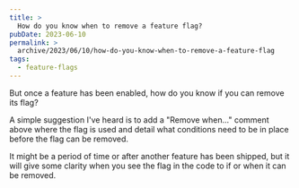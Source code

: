 ```yaml
---
title: >
  How do you know when to remove a feature flag?
pubDate: 2023-06-10
permalink: >
  archive/2023/06/10/how-do-you-know-when-to-remove-a-feature-flag
tags:
  - feature-flags
---
```


But once a feature has been enabled, how do you know if you can remove its flag?

A simple suggestion I've heard is to add a "Remove when..." comment above where the flag is used and detail what conditions need to be in place before the flag can be removed.

It might be a period of time or after another feature has been shipped, but it will give some clarity when you see the flag in the code to if or when it can be removed.
